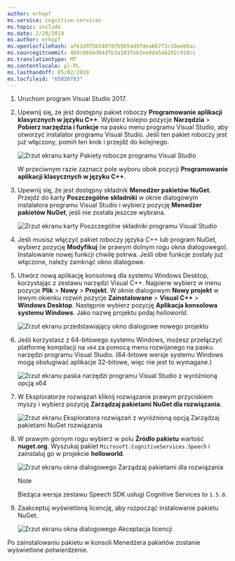 ```yaml
---
author: erhopf
ms.service: cognitive-services
ms.topic: include
ms.date: 2/20/2019
ms.author: erhopf
ms.openlocfilehash: af61d975b540787b9b54d9fdea66773c10aeb6ac
ms.sourcegitcommit: 4b9c06dad94dfb3a103feb2ee0da5a6202c910cc
ms.translationtype: MT
ms.contentlocale: pl-PL
ms.lasthandoff: 05/02/2019
ms.locfileid: "65020783"
---
```

1. Uruchom program Visual Studio 2017.

1. Upewnij się, że jest dostępny pakiet roboczy **Programowanie aplikacji klasycznych w języku C++**. Wybierz kolejno pozycje **Narzędzia** > **Pobierz narzędzia i funkcje** na pasku menu programu Visual Studio, aby otworzyć instalator programu Visual Studio. Jeśli ten pakiet roboczy jest już włączony, pomiń ten krok i przejdź do kolejnego.

    ![Zrzut ekranu karty Pakiety robocze programu Visual Studio](../articles/cognitive-services/Speech-Service/media/sdk/vs-enable-cpp-workload.png)

    W przeciwnym razie zaznacz pole wyboru obok pozycji **Programowanie aplikacji klasycznych w języku C++**.

1. Upewnij się, że jest dostępny składnik **Menedżer pakietów NuGet**. Przejdź do karty **Poszczególne składniki** w oknie dialogowym instalatora programu Visual Studio i wybierz pozycję **Menedżer pakietów NuGet**, jeśli nie została jeszcze wybrana.

      ![Zrzut ekranu karty Poszczególne składniki programu Visual Studio](../articles/cognitive-services/Speech-Service/media/sdk/vs-enable-nuget-package-manager.png)

1. Jeśli musisz włączyć pakiet roboczy języka C++ lub program NuGet, wybierz pozycję **Modyfikuj** (w prawym dolnym rogu okna dialogowego). Instalowanie nowej funkcji chwilę potrwa. Jeśli obie funkcje zostały już włączone, należy zamknąć okno dialogowe.

1. Utwórz nową aplikację konsolową dla systemu Windows Desktop, korzystając z zestawu narzędzi Visual C++. Najpierw wybierz w menu pozycje **Plik** > **Nowy** > **Projekt**. W oknie dialogowym **Nowy projekt** w lewym okienku rozwiń pozycje **Zainstalowane** > **Visual C++** > **Windows Desktop**. Następnie wybierz pozycję **Aplikacja konsolowa systemu Windows**. Jako nazwę projektu podaj *helloworld*.

    ![Zrzut ekranu przedstawiający okno dialogowe nowego projektu](../articles/cognitive-services/Speech-Service/media/sdk/qs-cpp-windows-01-new-console-app.png)

1. Jeśli korzystasz z 64-bitowego systemu Windows, możesz przełączyć platformę kompilacji na `x64` za pomocą menu rozwijanego na pasku narzędzi programu Visual Studio. (64-bitowe wersje systemu Windows mogą obsługiwać aplikacje 32-bitowe, więc nie jest to wymagane.)

    ![Zrzut ekranu paska narzędzi programu Visual Studio z wyróżnioną opcją x64](../articles/cognitive-services/Speech-Service/media/sdk/qs-cpp-windows-02-switch-to-x64.png)

1. W Eksploratorze rozwiązań kliknij rozwiązanie prawym przyciskiem myszy i wybierz pozycję **Zarządzaj pakietami NuGet dla rozwiązania**.

    ![Zrzut ekranu Eksploratora rozwiązań z wyróżnioną opcją Zarządzaj pakietami NuGet rozwiązania](../articles/cognitive-services/Speech-Service/media/sdk/qs-cpp-windows-03-manage-nuget-packages.png)

1. W prawym górnym rogu wybierz w polu **Źródło pakietu** wartość **nuget.org**. Wyszukaj pakiet `Microsoft.CognitiveServices.Speech` i zainstaluj go w projekcie **helloworld**.

    ![Zrzut ekranu okna dialogowego Zarządzaj pakietami dla rozwiązania](../articles/cognitive-services/Speech-Service/media/sdk/qs-cpp-windows-04-nuget-install-1.0.0.png)

    > [!NOTE]
    > Bieżąca wersja zestawu Speech SDK usługi Cognitive Services to `1.5.0`.

1. Zaakceptuj wyświetloną licencję, aby rozpocząć instalowanie pakietu NuGet.

    ![Zrzut ekranu okna dialogowego Akceptacja licencji](../articles/cognitive-services/Speech-Service/media/sdk/qs-cpp-windows-05-nuget-license.png)

Po zainstalowaniu pakietu w konsoli Menedżera pakietów zostanie wyświetlone potwierdzenie.
